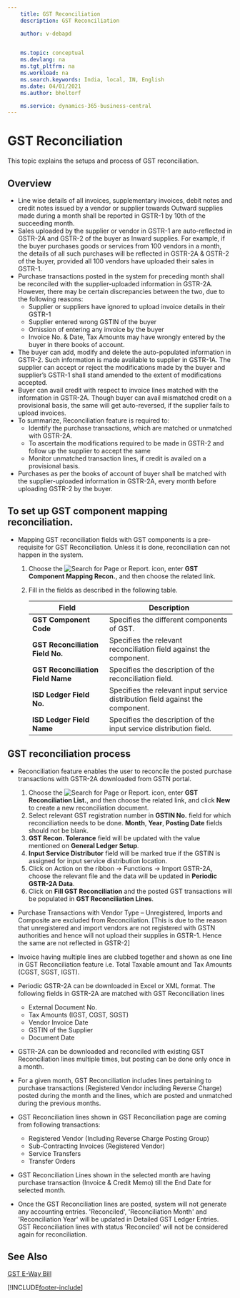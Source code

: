 ```yaml
---
    title: GST Reconciliation
    description: GST Reconciliation

    author: v-debapd

    
    ms.topic: conceptual
    ms.devlang: na
    ms.tgt_pltfrm: na
    ms.workload: na
    ms.search.keywords: India, local, IN, English
    ms.date: 04/01/2021
    ms.author: bholtorf

    ms.service: dynamics-365-business-central
---
```

# GST Reconciliation


This topic explains the setups and process of GST reconciliation.

## Overview

- Line wise details of all invoices, supplementary invoices, debit notes and credit notes issued by a vendor or supplier towards Outward supplies made during a month shall be reported in GSTR-1 by 10th of the succeeding month.
- Sales uploaded by the supplier or vendor in GSTR-1 are auto-reflected in GSTR-2A and GSTR-2 of the buyer as Inward supplies. For example, if the buyer purchases goods or services from 100 vendors in a month, the details of all such purchases will be reflected in GSTR-2A & GSTR-2 of the buyer, provided all 100 vendors have uploaded their sales in GSTR-1.
- Purchase transactions posted in the system for preceding month shall be reconciled with the supplier-uploaded information in GSTR-2A. However, there may be certain discrepancies between the two, due to the following reasons:
  - Supplier or suppliers have ignored to upload invoice details in their GSTR-1
  - Supplier entered wrong GSTIN of the buyer
  - Omission of entering any invoice by the buyer
  - Invoice No. & Date, Tax Amounts may have wrongly entered by the buyer in there books of account.
- The buyer can add, modify and delete the auto-populated information in GSTR-2. Such information is made available to supplier in GSTR-1A. The supplier can accept or reject the modifications made by the buyer and supplier’s GSTR-1 shall stand amended to the extent of modifications accepted.
- Buyer can avail credit with respect to invoice lines matched with the information in GSTR-2A. Though buyer can avail mismatched credit on a provisional basis, the same will get auto-reversed, if the supplier fails to upload invoices.
- To summarize, Reconciliation feature is required to:
  - Identify the purchase transactions, which are matched or unmatched with GSTR-2A. 
  - To ascertain the modifications required to be made in GSTR-2 and follow up the supplier to accept the same
  - Monitor unmatched transaction lines, if credit is availed on a provisional basis.
- Purchases as per the books of account of buyer shall be matched with the supplier-uploaded information in GSTR-2A,  every month before uploading GSTR-2 by the buyer.


## To set up GST component mapping reconciliation.

- Mapping GST reconciliation fields with GST components is a pre-requisite for GST Reconciliation. Unless it is done, reconciliation can not happen in the system.

   1. Choose the ![Search for Page or Report.](image/search_small.png "Search for Page or Report icon") icon, enter **GST Component Mapping Recon.**, and then choose the related link.
   2. Fill in the fields as described in the following table.
    
        |Field|Description| 
        |---------------------------------|  ---------------------------------------| 
        |**GST Component Code**|Specifies the different components of GST.|
        |**GST Reconciliation Field No.**|Specifies the relevant reconciliation field against the component.|
        |**GST Reconciliation Field Name**|Specifies the description of the reconciliation field.|
        |**ISD Ledger Field No.**|Specifies the relevant input service distribution field against the component.|
        |**ISD Ledger Field Name**|Specifies the description of the input service distribution field.|

## GST reconciliation process

- Reconciliation feature enables the user to reconcile the posted purchase transactions with GSTR-2A downloaded from GSTN portal.

  1. Choose the ![Search for Page or Report.](image/search_small.png "Search for Page or Report icon") icon, enter **GST Reconciliation List.**, and then choose the related link, and click **New** to create a new reconciliation document.
  2. Select relevant GST registration number in **GSTIN No.** field for which reconciliation needs to be done. **Month**, **Year**, **Posting Date** fields should not be blank.
  3. **GST Recon. Tolerance** field will be updated with the value mentioned on **General Ledger Setup**.
  4. **Input Service Distributor** field will be marked true if the GSTIN is assigned for input service distribution location.
  5. Click on Action on the ribbon -> Functions -> Import GSTR-2A, choose the relevant file and the data will be updated in **Periodic GSTR-2A Data**.
  6. Click on **Fill GST Reconciliation** and the posted GST transactions will be populated in **GST Reconciliation Lines**.
 
- Purchase Transactions with Vendor Type – Unregistered, Imports and Composite are excluded from Reconciliation. [This is due to the reason that unregistered and import vendors are not registered with GSTN authorities and hence will not upload their supplies in GSTR-1. Hence the same are not reflected in GSTR-2]
- Invoice having multiple lines are clubbed together and shown as one line in GST Reconciliation feature i.e. Total Taxable amount and Tax Amounts (CGST, SGST, IGST).
- Periodic GSTR-2A can be downloaded in Excel or XML format. The following fields in GSTR-2A are matched with GST Reconciliation lines
   - External Document No.
   - Tax Amounts (IGST, CGST, SGST)
   - Vendor Invoice Date
   - GSTIN of the Supplier
   - Document Date
- GSTR-2A can be downloaded and reconciled with existing GST Reconciliation lines multiple times, but posting can be done only once in a month.
- For a given month, GST Reconciliation includes lines pertaining to purchase transactions (Registered Vendor including Reverse Charge) posted during the month and the lines, which are posted and unmatched during the previous months.
- GST Reconciliation lines shown in GST Reconciliation page are coming from following transactions:
    - Registered Vendor (Including Reverse Charge Posting Group)
    - Sub-Contracting Invoices (Registered Vendor)
    - Service Transfers 
    - Transfer Orders
- GST Reconciliation Lines shown in the selected month are having purchase transaction (Invoice & Credit Memo) till the End Date for selected month.
- Once the GST Reconciliation lines are posted, system will not generate any accounting entries. 'Reconciled', 'Reconciliation Month' and 'Reconciliation Year' will be updated in Detailed GST Ledger Entries. GST Reconciliation lines with status 'Reconciled' will not be considered again for reconciliation.

## See Also 
[GST E-Way Bill](GST-E-Way-Bill.md)




[!INCLUDE[footer-include](../../includes/footer-banner.md)]